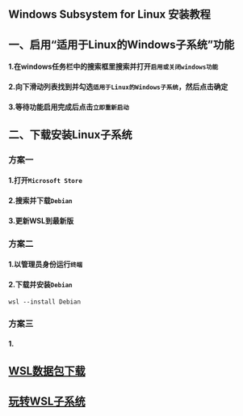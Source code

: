 ## Windows Subsystem for Linux 安装教程

## 一、启用“适用于Linux的Windows子系统”功能
#### 1.在windows任务栏中的搜索框里搜索并打开`启用或关闭windows功能`
#### 2.向下滑动列表找到并勾选`适用于Linux的Windows子系统`，然后点击确定
#### 3.等待功能启用完成后点击`立即重新启动`

## 二、下载安装Linux子系统
### 方案一
#### 1.打开`Microsoft Store`
#### 2.搜索并下载`Debian`
#### 3.更新WSL到最新版
### 方案二
#### 1.以管理员身份运行`终端`
#### 2.下载并安装`Debian`
    wsl --install Debian
### 方案三
#### 1.


## [WSL数据包下载](https://github.com/microsoft/WSL)
## [玩转WSL子系统](玩转WSL子系统.md)
